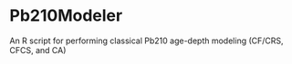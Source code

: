 # Pb210Modeler
An R script for performing classical Pb210 age-depth modeling (CF/CRS, CFCS, and CA)
